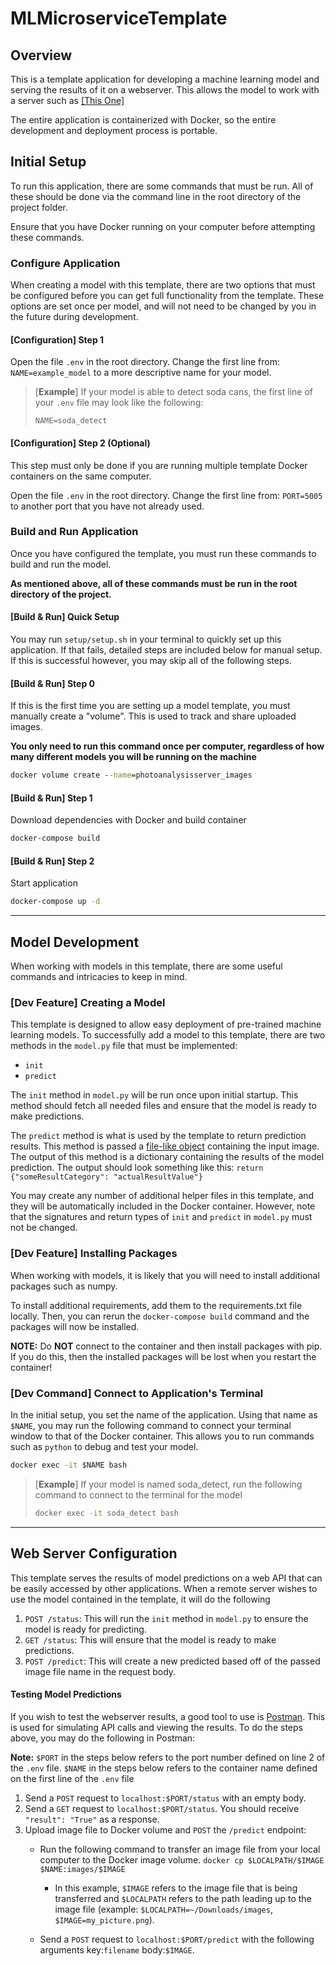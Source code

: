 # MLMicroserviceTemplate

## Overview

This is a template application for developing a machine learning model and serving the
 results of it on a webserver. This allows the model to work with a server such as [\[This One\]](https://github.com/UMass-Rescue/PhotoAnalysisServer)

The entire application is containerized with Docker, so the entire development and 
deployment process is portable.


## Initial Setup

To run this application, there are some commands that must be run. All of these should be
done via the command line in the root directory of the project folder.

Ensure that you have Docker running on your computer before attempting these commands.


### Configure Application

When creating a model with this template, there are two options that must be configured before
you can get full functionality from the template. These options are set once per model, and will
not need to be changed by you in the future during development.

#### [Configuration] Step 1
Open the file `.env` in the root directory. Change the first line from:
`NAME=example_model` to a more descriptive name for your model.

> [**Example**]
> If your model is able to detect soda cans, the first line of your `.env` file may look like the following:
> ```text
> NAME=soda_detect
> ```

#### [Configuration] Step 2 (Optional)
This step must only be done if you are running multiple template Docker containers on the same computer.

Open the file `.env` in the root directory. Change the first line from:
`PORT=5005` to another port that you have not already used.


### Build and Run Application

Once you have configured the template, you must run these commands to build and run the model.

**As mentioned above, all of these commands must be run in the root directory of the project.**

#### [Build & Run] Quick Setup

You may run `setup/setup.sh` in your terminal to quickly set up this application. If that fails, detailed steps
are included below for manual setup. If this is successful however, you may skip all of the following steps.

#### [Build & Run] Step 0
If this is the first time you are setting up a model template, you must manually create a "volume".
This is used to track and share uploaded images.

**You only need to run this command once per computer, regardless of how many different models
 you will be running on the machine**

```cmd
docker volume create --name=photoanalysisserver_images
``` 


#### [Build & Run] Step 1
Download dependencies with Docker and build container

```cmd
docker-compose build
```
#### [Build & Run] Step 2
Start application
```cmd
docker-compose up -d
```

---

## Model Development

When working with models in this template, there are some useful commands and intricacies 
to keep in mind.

### [Dev Feature] Creating a Model
This template is designed to allow easy deployment of pre-trained machine learning models. To successfully add a model
to this template, there are two methods in the `model.py` file that must be implemented:
- `init`
- `predict`

The `init` method in `model.py` will be run once upon initial startup. This method should fetch all needed files and ensure that
the model is ready to make predictions.

The `predict` method is what is used by the template to return prediction results. This method is passed a [file-like object](https://docs.python.org/3/library/io.html)
containing the input image. The output of this method is a dictionary containing the results of the model prediction. The output should look something like this: `return {"someResultCategory": "actualResultValue"}`


You may create any number of additional helper files in this template, and they will be automatically included in the
Docker container. However, note that the signatures and return types of `init` and `predict` in `model.py` must not be changed.


### [Dev Feature] Installing Packages
When working with models, it is likely that you will need to install additional packages such as numpy.

To install additional requirements, add them to the requirements.txt file locally. Then, you can rerun the `docker-compose build` command and
the packages will now be installed.

**NOTE:** Do **NOT** connect to the container and then install packages with pip. If you do this, then the installed packages will be lost when you restart the container! 


### [Dev Command] Connect to Application's Terminal
In the initial setup, you set the name of the application. Using that name as `$NAME`, you may run
the following command to connect your terminal window to that of the Docker container. This allows you to run commands such as
`python` to debug and test your model.
```cmd
docker exec -it $NAME bash
```
> [**Example**]
> If your model is named soda_detect, run the following command to connect to the terminal for the model
> ```cmd
> docker exec -it soda_detect bash
> ```

---

## Web Server Configuration

This template serves the results of model predictions on a web API that can be easily accessed by other
applications. When a remote server wishes to use the model contained in the template, it will do the following

1. `POST /status`: This will run the `init` method in `model.py` to ensure the model is ready for predicting.
2. `GET /status`: This will ensure that the model is ready to make predictions.
3. `POST /predict`: This will create a new predicted based off of the passed image file name in the request body. 

#### Testing Model Predictions
If you wish to test the webserver results, a good tool to use is [Postman](https://postman.com). This is used for simulating API
calls and viewing the results. To do the steps above, you may do the following in Postman:

**Note:** `$PORT` in the steps below refers to the port number defined on line 2 of the `.env` file. `$NAME` in the steps 
below refers to the container name defined on the first line of the `.env` file

1. Send a `POST` request to `localhost:$PORT/status` with an empty body.
2. Send a `GET` request to `localhost:$PORT/status`. You should receive `"result": "True"` as a response.
3. Upload image file to Docker volume and `POST` the `/predict` endpoint:
    - Run the following command to transfer an image file from your local computer to the Docker image volume.
   `docker cp $LOCALPATH/$IMAGE $NAME:images/$IMAGE`
        - In this example, `$IMAGE` refers to the image file that is being transferred and `$LOCALPATH` refers to the
   path leading up to the image file (example: `$LOCALPATH=~/Downloads/images`, `$IMAGE=my_picture.png`).
   
   - Send a `POST` request to `localhost:$PORT/predict` with the following arguments key:`filename` body:`$IMAGE`.
